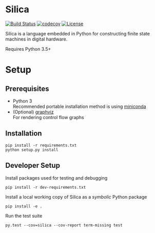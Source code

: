 # Silica
[![Build Status](https://travis-ci.com/leonardt/silica.svg?token=BftLM4kSr1QfgPspi6aF&branch=master)](https://travis-ci.com/leonardt/silica)
[![codecov](https://codecov.io/gh/leonardt/silica/branch/master/graph/badge.svg)](https://codecov.io/gh/leonardt/silica)
[![License](https://img.shields.io/badge/License-BSD%202--Clause-orange.svg)](https://opensource.org/licenses/BSD-2-Clause)

Silica is a language embedded in Python for constructing finite state machines
in digital hardware.

Requires Python 3.5+
# Setup
## Prerequisites
* Python 3  
  Recommended portable installation method is using [miniconda](https://conda.io/miniconda.html)
* (Optional) [graphviz](http://www.graphviz.org/)  
  For rendering control flow graphs
  
## Installation
```shell
pip install -r requirements.txt
python setup.py install
```

## Developer Setup
Install packages used for testing and debugging
```shell
pip install -r dev-requirements.txt
```
Install a local working copy of Silica as a *symbolic* Python package
```shell
pip install -e .
```

Run the test suite
```shell
py.test --cov=silica --cov-report term-missing test
```
